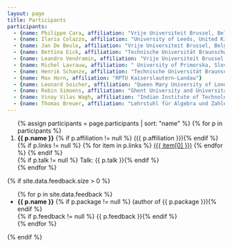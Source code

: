 ```yaml
---
layout: page
title: Participants
participants:
  - {name: Philippe Cara, affiliation: "Vrije Universiteit Brussel, Belgium"}
  - {name: Ilaria Colazzo, affiliation: "University of Leeds, United Kingdom"}
  - {name: Jan De Beule, affiliation: "Vrije Universiteit Brussel, Belgium"}
  - {name: Bettina Eick, affiliation: "Technische Universität Braunschweig"}
  - {name: Leandro Vendramin, affiliation: "Vrije Universiteit Brussel, Belgium"}
  - {name: Michel Lavrauw, affiliation: " University of Primorska, Slovenia"}
  - {name: Henrik Schanze, affiliation: "Technische Universität Braunschweig"}
  - {name: Max Horn, affiliation: "RPTU Kaiserslautern-Landau"}
  - {name: Leonard Soicher, affiliation: "Queen Mary University of London"}
  - {name: Robin Simoens, affiliation: "Ghent University and Universitat Politècnica de Catalunya"}
  - {name: Vinay Vilas Wagh, affiliation: "Indian Institute of Technology Guwahati, India (IIT Guwahati)"}
  - {name: Thomas Breuer, affiliation: "Lehrstuhl für Algebra und Zahlentheorie, RWTH Aachen"}
---
```


<ol>{% assign participants = page.participants | sort: "name" %}
{% for p in participants %}
  <li>
    <strong>{{ p.name }}</strong>
    {% if p.affiliation != null %} ({{ p.affiliation }}){% endif %}
    {% if p.links != null %}
        {% for item in p.links %}
            <a href="{{ item[1] }}">({{ item[0] }})</a>
        {% endfor %}
    {% endif %}
    <br/>
      {% if p.talk != null %} Talk: {{ p.talk }}{% endif %}
  </li>
{% endfor %}
</ol>

{% if site.data.feedback.size > 0 %}

<ul>
{% for p in site.data.feedback %}
  <li>
    <strong>{{ p.name }}</strong>
    {% if p.package != null %} (author of {{ p.package }}){% endif %}
    <br/>
    {% if p.feedback != null %} {{ p.feedback }}{% endif %}
  </li>
{% endfor %}
</ul>

{% endif %}

<!--
## Conference photo
[<img src="{{ site.baseurl }}/public/conf_photo.jpg" />]({{ site.baseurl }}/public/conf_photo.jpg)
-->
